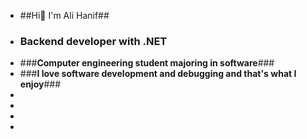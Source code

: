 - ##Hi👋 I'm Ali Hanif##
- ### **Backend developer with .NET** ###
- ###**Computer engineering student majoring in software**###
- ###**I love software development and debugging and that's what I enjoy**###
- 
- 
-
-
